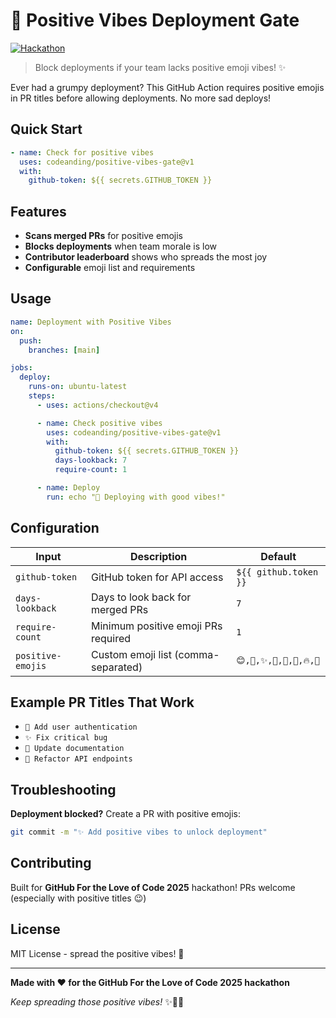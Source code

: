 # 🎉 Positive Vibes Deployment Gate

[![Hackathon](https://img.shields.io/badge/GitHub-For%20the%20Love%20of%20Code%202025-blue)](https://github.blog/open-source/for-the-love-of-code-2025/)

> Block deployments if your team lacks positive emoji vibes! ✨

Ever had a grumpy deployment? This GitHub Action requires positive emojis in PR titles before allowing deployments. No more sad deploys!

## Quick Start

```yaml
- name: Check for positive vibes
  uses: codeanding/positive-vibes-gate@v1
  with:
    github-token: ${{ secrets.GITHUB_TOKEN }}
```

## Features

- **Scans merged PRs** for positive emojis
- **Blocks deployments** when team morale is low
- **Contributor leaderboard** shows who spreads the most joy
- **Configurable** emoji list and requirements

## Usage

```yaml
name: Deployment with Positive Vibes
on:
  push:
    branches: [main]

jobs:
  deploy:
    runs-on: ubuntu-latest
    steps:
      - uses: actions/checkout@v4

      - name: Check positive vibes
        uses: codeanding/positive-vibes-gate@v1
        with:
          github-token: ${{ secrets.GITHUB_TOKEN }}
          days-lookback: 7
          require-count: 1

      - name: Deploy
        run: echo "🎉 Deploying with good vibes!"
```

## Configuration

| Input             | Description                         | Default                   |
| ----------------- | ----------------------------------- | ------------------------- |
| `github-token`    | GitHub token for API access         | `${{ github.token }}`     |
| `days-lookback`   | Days to look back for merged PRs    | `7`                       |
| `require-count`   | Minimum positive emoji PRs required | `1`                       |
| `positive-emojis` | Custom emoji list (comma-separated) | `😊,🎉,✨,🚀,💫,🌟,🔥,💯` |

## Example PR Titles That Work

- `🚀 Add user authentication`
- `✨ Fix critical bug`
- `🎉 Update documentation`
- `💯 Refactor API endpoints`

## Troubleshooting

**Deployment blocked?** Create a PR with positive emojis:

```bash
git commit -m "✨ Add positive vibes to unlock deployment"
```

## Contributing

Built for **GitHub For the Love of Code 2025** hackathon! PRs welcome (especially with positive titles 😉)

## License

MIT License - spread the positive vibes! 🌟

---

**Made with ❤️ for the GitHub For the Love of Code 2025 hackathon**

_Keep spreading those positive vibes!_ ✨🎉🚀
